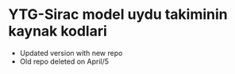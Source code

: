 # YTG-Sirac model uydu takiminin kaynak kodlari
- Updated version with new repo
- Old repo deleted on April/5
